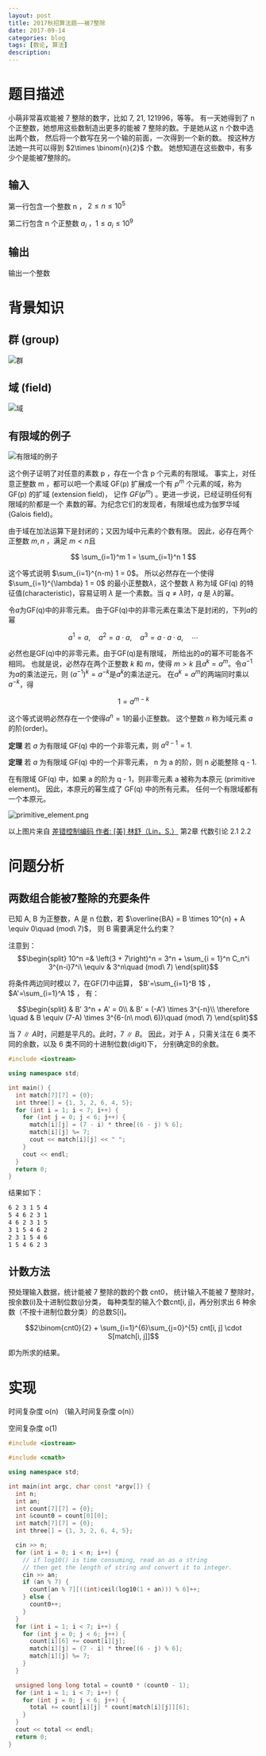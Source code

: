 ```yaml
---
layout: post
title: 2017秋招算法题——被7整除
date: 2017-09-14
categories: blog
tags: [数论, 算法]
description: 
---
```



# 题目描述

小萌非常喜欢能被 7 整除的数字，比如 7, 21, 121996，等等。
有一天她得到了 n 个正整数，她想用这些数制造出更多的能被
7 整除的数。于是她从这 n 个数中选出两个数，
然后将一个数写在另一个输的前面，一次得到一个新的数。
按这种方法她一共可以得到 $2\times \binom{n}{2}$ 个数。
她想知道在这些数中，有多少个是能被7整除的。

## 输入

第一行包含一个整数 n ， $2 \le n \le 10^5$

第二行包含 n 个正整数 $a_i$ ，$1 \le a_i \le 10^9$

## 输出

输出一个整数

# 背景知识

## 群 (group)

![群](https://raw.githubusercontent.com/SimonFang1/SimonFang1.github.io/master/img/blog/group_def.png)

## 域 (field)

![域](https://raw.githubusercontent.com/SimonFang1/SimonFang1.github.io/master/img/blog/field_def.png)


## 有限域的例子

![有限域的例子](https://raw.githubusercontent.com/SimonFang1/SimonFang1.github.io/master/img/blog/GF_7.png)

这个例子证明了对任意的素数 p ，存在一个含 p 个元素的有限域。
事实上，对任意正整数 m ，都可以吧一个素域 GF(p) 扩展成一个有
$p^m$ 个元素的域，称为 GF(p) 的扩域 (extension field)，
记作 $GF(p^m)$ 。更进一步说，已经证明任何有限域的阶都是一个
素数的幂。为纪念它们的发现者，有限域也成为伽罗华域 (Galois field)。


由于域在加法运算下是封闭的；又因为域中元素的个数有限。
因此，必存在两个正整数 $m, n$ ，满足 $m < n$且

$$
\sum_{i=1}^m 1 = \sum_{i=1}^n 1
$$

这个等式说明 $\sum_{i=1}^{n-m} 1 = 0$。
所以必然存在一个使得 $\sum_{i=1}^{\lambda} 1 = 0$
的最小正整数$\lambda$，这个整数 $\lambda$ 称为域
GF(q) 的特征值(characteristic)，容易证明 $\lambda$
是一个素数。当 $q \ne \lambda$时，$q$ 是 $\lambda$的幂。

令$a$为GF(q)中的非零元素。
由于GF(q)中的非零元素在乘法下是封闭的，下列$a$的幂

$$a^1 = a,\quad a^2=a\cdot a,\quad a^3=a\cdot a\cdot a,\quad \cdots$$

必然也是GF(q)中的非零元素。由于GF(q)是有限域，
所给出的$a$的幂不可能各不相同。
也就是说，必然存在两个正整数 $k$ 和 $m$，使得 $m > k$
且$a^k=a^m$。令$a^{-1}$为$a$的乘法逆元，则
$\left(a^{-1}\right)^k=a^{-k}$是$a^k$的乘法逆元。
在$a^k=a^m$的两端同时乘以$a^{-k}$，得

$$
1=a^{m-k}
$$

这个等式说明必然存在一个使得$a^n=1$的最小正整数。
这个整数 $n$ 称为域元素 $a$ 的阶(order)。

**定理** 若 $a$ 为有限域 GF(q) 中的一个非零元素，则
$a^{q-1}=1$.


**定理** 若 $a$ 为有限域 GF(q) 中的一个非零元素，
n 为 a 的阶，则 n 必能整除 q - 1.

在有限域 GF(q) 中，如果 a 的阶为 q - 1，则非零元素
a 被称为本原元 (primitive element)。
因此，本原元的幂生成了 GF(q) 中的所有元素。
任何一个有限域都有一个本原元。

![primitive_element.png](https://raw.githubusercontent.com/SimonFang1/SimonFang1.github.io/master/img/blog/primitive_element.png)

以上图片来自 [差错控制编码 作者: [美] 林舒（Lin，S.）](https://book.douban.com/subject/2145366/) 第2章 代数引论 2.1 2.2

# 问题分析

## 两数组合能被7整除的充要条件

已知 A, B 为正整数，A 是 n 位数，若
$\overline{BA} = B \times 10^{n} + A \equiv 0\quad (mod\ 7)$，
则 B 需要满足什么约束？

注意到：
$$\begin{split}
10^n =& \left(3 + 7\right)^n = 3^n + \sum_{i = 1}^n C_n^i 3^{n-i}7^i\
\equiv & 3^n\quad (mod\ 7)
\end{split}$$

将条件两边同时模以 7，在GF(7)中运算，
$B'=\sum_{i=1}^B 1$ ，
$A'=\sum_{i=1}^A 1$ ，
有：

$$\begin{split}
& B' 3^n + A' = 0\\
& B' = (-A') \times  3^{-n}\\
\therefore \quad & B \equiv (7-A) \times 3^{6-(n\ mod\ 6)}\quad (mod\ 7)
\end{split}$$


当 $7\ \|\ A$时，问题是平凡的。此时，$7\ \|\ B$。
因此，对于 A ，只需关注在 6 类不同的余数，以及 6 类不同的十进制位数(digit)下，
分别确定B的余数。

```cpp
#include <iostream>

using namespace std;

int main() {
  int match[7][7] = {0};
  int three[] = {1, 3, 2, 6, 4, 5};
  for (int i = 1; i < 7; i++) {
    for (int j = 0; j < 6; j++) {
      match[i][j] = (7 - i) * three[(6 - j) % 6];
      match[i][j] %= 7;
      cout << match[i][j] << " ";
    }
    cout << endl;
  }
  return 0;
}
```
结果如下：
```bash
6 2 3 1 5 4
5 4 6 2 3 1
4 6 2 3 1 5
3 1 5 4 6 2
2 3 1 5 4 6
1 5 4 6 2 3
```

## 计数方法

预处理输入数据，统计能被 7 整除的数的个数 cnt0，
统计输入不能被 7 整除时，按余数(i)及十进制位数(j)分类，
每种类型的输入个数cnt[i, j]，再分别求出 6 种余数（不按十进制位数分类）的总数S[i]。

$$2\binom{cnt0}{2} + \sum_{i=1}^{6}\sum_{j=0}^{5} cnt[i, j] \cdot S[match[i, j]]$$

即为所求的结果。


# 实现

时间复杂度 o(n) （输入时间复杂度 o(n)）

空间复杂度 o(1)

```cpp
#include <iostream>

#include <cmath>

using namespace std;

int main(int argc, char const *argv[]) {
  int n;
  int an;
  int count[7][7] = {0};
  int &count0 = count[0][0];
  int match[7][7] = {0};
  int three[] = {1, 3, 2, 6, 4, 5};

  cin >> n;
  for (int i = 0; i < n; i++) {
    // if log10() is time consuming, read an as a string
    // then get the length of string and convert it to integer.
    cin >> an;
    if (an % 7) {
      count[an % 7][((int)ceil(log10(1 + an))) % 6]++;
    } else {
      count0++;
    }
  }
  for (int i = 1; i < 7; i++) {
    for (int j = 0; j < 6; j++) {
      count[i][6] += count[i][j];
      match[i][j] = (7 - i) * three[(6 - j) % 6];
      match[i][j] %= 7;
    }
  }

  unsigned long long total = count0 * (count0 - 1);
  for (int i = 1; i < 7; i++) {
    for (int j = 0; j < 6; j++) {
      total += count[i][j] * count[match[i][j]][6];
    }
  }
  cout << total << endl;
  return 0;
}
```

